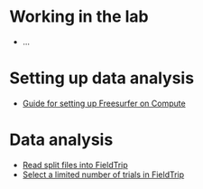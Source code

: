 # Working in the lab
* ...
# Setting up data analysis
* [Guide for setting up Freesurfer on Compute](https://github.com/natmegsweden/NatMEG_Wiki/wiki/Guide-for-setting-up-Freesurfer-on-Compute)
# Data analysis
* [Read split files into FieldTrip](https://github.com/natmegsweden/NatMEG_Wiki/wiki/Read-split-files-into-FieldTrip)
* [Select a limited number of trials in FieldTrip](https://github.com/natmegsweden/NatMEG_Wiki/wiki/Select-limited-number-of-trials-in-FieldTrip)